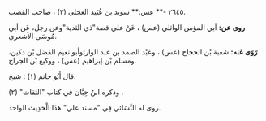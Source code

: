 ٢٦٤٥ -** عس:** سويد بن عُبَيد العجلي (٣) ، صاحب القصب.

**روى عن:** أبي المؤمن الواثلي (عس) ، عَنْ علي قصة"ذي الثدية"وعن رجل، عَن أبي مُوسَى الأشعري.

**رَوَى عَنه:** شعبة بْن الحجاج (عس) ، وعَبْد الصمد بن عبد الوارثوأبو نعيم الفضل بْن دكين، ومسلم بْن إبراهيم (عس) ، ووكيع بْن الجراح.

قال أَبُو حاتم (١) : شيخ.

وذكره ابنُ حِبَّان في كتاب "الثقات" (٢) .

روى له النَّسَائي فِي "مسند علي" هَذَا الْحَدِيث الواحد.